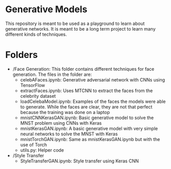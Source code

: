 # Generative Models
This repository is meant to be used as a playground to learn about generative networks. It is meant to be a long term project to learn many different kinds of techniques. 
# Folders
- /Face Generation: This folder contains different techniques for face generation. The files in the folder are:
    - celebAFaces.ipynb: Generative adversarial network with CNNs using TensorFlow
    - extractFaces.ipynb: Uses MTCNN to extract the faces from the celebrity dataset
    - loadCelebaModel.ipynb: Examples of the faces the models were able to generate. While the faces are clear, they are not that perfect because the training was done on a laptop
    - mnistCNNKerasGAN.ipynb: Basic generative model to solve the MNST problem using CNNs with Keras
    - mnistKerasGAN.ipynb: A basic generative model with very simple neural networks to solve the MNST with Keras
    - mnistTorchGAN.ipynb: Same as mnistKerasGAN.ipynb but with the use of Torch
    - utils.py: Helper code 
- /Style Transfer
    - StyleTransferGAN.ipynb: Style transfer using Keras CNN
